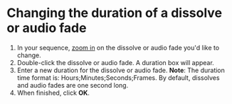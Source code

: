 # Changing the duration of a dissolve or audio fade

1. In your sequence, [zoom in](https://github.com/jjloomis/adobe-premiere-pro-basics-home-edition-mac-os/tree/24c10d9e684373ed41ce1d9e51da3bd3bd68432d/importing-and-working-with-media-files/zooming-in-and-out.md) on the dissolve or audio fade you'd like to change.&#x20;
2. Double-click the dissolve or audio fade. A duration box will appear.&#x20;
3. Enter a new duration for the dissolve or audio fade. **Note**: The duration time format is: Hours;Minutes;Seconds;Frames. By default, dissolves and audio fades are one second long.
4. When finished, click **OK**.
